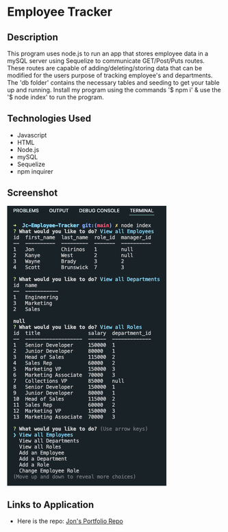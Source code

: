 # Employee Tracker

## Description

This program uses node.js to run an app that stores employee data in a mySQL server using Sequelize to communicate GET/Post/Puts routes. These routes are capable of adding/deleting/storing data that can be modified for the users purpose of tracking employee's and departments. The 'db folder' contains the necessary tables and seeding to get your table up and running. Install my program using the commands '$ npm i' & use the '$ node index' to run the program.

## Technologies Used

-   Javascript
-   HTML
-   Node.js
-   mySQL
-   Sequelize
-   npm inquirer

## Screenshot

![A screenshot of the website](./assets/Images/employee-tracker.png)

## Links to Application

-   Here is the repo: [Jon's Portfolio Repo](https://https://github.com/Jonchirinos/Jc-Employee-Tracker)
